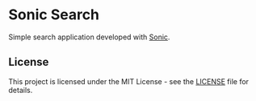 # Sonic Search

Simple search application developed with [Sonic](https://github.com/valeriansaliou/sonic).

## License

This project is licensed under the MIT License - see the [LICENSE](LICENSE) file for details.
